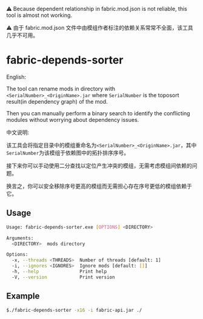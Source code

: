 ⚠ Because dependent relationship in fabric.mod.json is not reliable, this tool is almost not working.

⚠ 由于 fabric.mod.json 文件中由模组作者标注的依赖关系常常不全面，该工具几乎不可用。

# fabric-depends-sorter

English:

The tool can rename mods in directory with `<SerialNumber>_<OriginName>.jar` where `SerialNumber` is the toposort result(in dependency graph) of the mod.

Then you can manually perform a binary search to identify the conflicting modules without worrying about dependency issues.

中文说明:

该工具会将指定目录中的模组重命名为`<SerialNumber>_<OriginName>.jar`，其中`SerialNumber`为该模组于依赖图中的拓扑排序序号。

接下来你可以手动使用二分查找以定位产生冲突的模组，无需考虑模组间依赖的问题。

换言之，你可以安全移除序号更高的模组而无需担心存在序号更低的模组依赖于它。


## Usage

```bash
Usage: fabric-depends-sorter.exe [OPTIONS] <DIRECTORY>

Arguments:
  <DIRECTORY>  mods directory

Options:
  -x, --threads <THREADS>  Number of threads [default: 1]
  -i, --ignores <IGNORES>  Ignore mods [default: []]
  -h, --help               Print help
  -V, --version            Print version
```

## Example

```bash
$./fabric-depends-sorter -x16 -i fabric-api.jar ./
```

